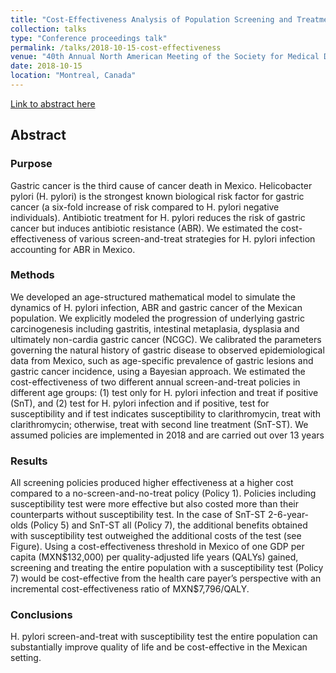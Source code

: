```yaml
---
title: "Cost-Effectiveness Analysis of Population Screening and Treatment of Helicobacter pylori in the Setting of Antibiotic Resistance in Mexico"
collection: talks
type: "Conference proceedings talk"
permalink: /talks/2018-10-15-cost-effectiveness
venue: "40th Annual North American Meeting of the Society for Medical Decision Making"
date: 2018-10-15
location: "Montreal, Canada"
---
```


[Link to abstract here](https://smdm.confex.com/smdm/2018/meetingapp.cgi/Paper/12076)

## Abstract

### Purpose
Gastric cancer is the third cause of cancer death in Mexico. Helicobacter pylori (H. pylori) is the strongest known biological risk factor for gastric cancer (a six-fold increase of risk compared to H. pylori negative individuals). Antibiotic treatment for H. pylori reduces the risk of gastric cancer but induces antibiotic resistance (ABR). We estimated the cost-effectiveness of various screen-and-treat strategies for H. pylori infection accounting for ABR in Mexico.

### Methods
We developed an age-structured mathematical model to simulate the dynamics of H. pylori infection, ABR and gastric cancer of the Mexican population. We explicitly modeled the progression of underlying gastric carcinogenesis including gastritis, intestinal metaplasia, dysplasia and ultimately non-cardia gastric cancer (NCGC). We calibrated the parameters governing the natural history of gastric disease to observed epidemiological data from Mexico, such as age-specific prevalence of gastric lesions and gastric cancer incidence, using a Bayesian approach. We estimated the cost-effectiveness of two different annual screen-and-treat policies in different age groups: (1) test only for H. pylori infection and treat if positive (SnT), and (2) test for H. pylori infection and if positive, test for susceptibility and if test indicates susceptibility to clarithromycin, treat with clarithromycin; otherwise, treat with second line treatment (SnT-ST). We assumed policies are implemented in 2018 and are carried out over 13 years

### Results
All screening policies produced higher effectiveness at a higher cost compared to a no-screen-and-no-treat policy (Policy 1). Policies including susceptibility test were more effective but also costed more than their counterparts without susceptibility test. In the case of SnT-ST 2-6-year-olds (Policy 5) and SnT-ST all (Policy 7), the additional benefits obtained with susceptibility test outweighed the additional costs of the test (see Figure). Using a cost-effectiveness threshold in Mexico of one GDP per capita (MXN<span>&#36;</span>132,000) per quality-adjusted life years (QALYs) gained, screening and treating the entire population with a susceptibility test (Policy 7) would be cost-effective from the health care payer’s perspective with an incremental cost-effectiveness ratio of MXN<span>&#36;</span>7,796/QALY.

### Conclusions
H. pylori screen-and-treat with susceptibility test the entire population can substantially improve quality of life and be cost-effective in the Mexican setting.